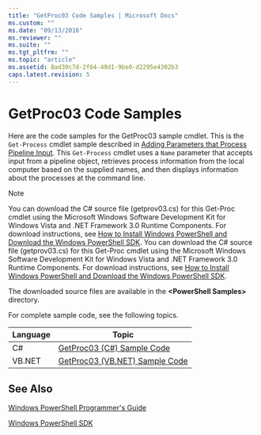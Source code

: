```yaml
---
title: "GetProc03 Code Samples | Microsoft Docs"
ms.custom: ""
ms.date: "09/13/2016"
ms.reviewer: ""
ms.suite: ""
ms.tgt_pltfrm: ""
ms.topic: "article"
ms.assetid: 8ad39c7d-2f64-49d1-9be0-d2295e4302b3
caps.latest.revision: 5
---
```

# GetProc03 Code Samples

Here are the code samples for the GetProc03 sample cmdlet. This is the `Get-Process` cmdlet sample described in [Adding Parameters that Process Pipeline Input](../cmdlet/adding-parameters-that-process-pipeline-input.md). This `Get-Process` cmdlet uses a `Name` parameter that accepts input from a pipeline object, retrieves process information from the local computer based on the supplied names, and then displays information about the processes at the command line.

> [!NOTE]
> You can download the C# source file (getprov03.cs) for this Get-Proc cmdlet using the Microsoft Windows Software Development Kit for Windows Vista and .NET Framework 3.0 Runtime Components. For download instructions, see [How to Install Windows PowerShell and Download the Windows PowerShell SDK](http://msdn.microsoft.com/en-us/3ef7402e-fc80-432d-aaf7-c4a43fc09e68).
> You can download the C# source file (getprov03.cs) for this Get-Proc cmdlet using the Microsoft Windows Software Development Kit for Windows Vista and .NET Framework 3.0 Runtime Components. For download instructions, see [How to Install Windows PowerShell and Download the Windows PowerShell SDK](http://msdn.microsoft.com/en-us/3ef7402e-fc80-432d-aaf7-c4a43fc09e68).
>
> The downloaded source files are available in the **\<PowerShell Samples>** directory.

 For complete sample code, see the following topics.

|Language|Topic|
|--------------|-----------|
|C#|[GetProc03 (C#) Sample Code](./getproc03-csharp-sample-code.md)|
|VB.NET|[GetProc03 (VB.NET) Sample Code](./getproc03-vb-net-sample-code.md)|

## See Also

 [Windows PowerShell Programmer's Guide](./windows-powershell-programmer-s-guide.md)

 [Windows PowerShell SDK](../windows-powershell-reference.md)